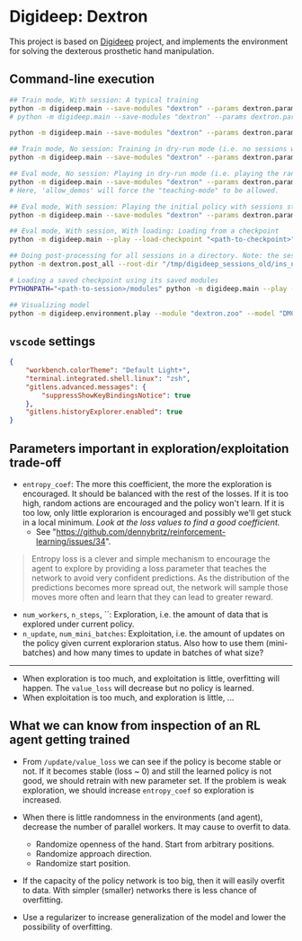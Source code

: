 # Digideep: Dextron

This project is based on [Digideep](https://github.com/sharif1093/digideep) project, and implements the environment
for solving the dexterous prosthetic hand manipulation.

## Command-line execution

```bash
## Train mode, With session: A typical training
python -m digideep.main --save-modules "dextron" --params dextron.params.default --cpanel '{"time_limit":6}'
# python -m digideep.main --save-modules "dextron" --params dextron.params.sac2 --cpanel '{"time_limit":6}'

python -m digideep.main --save-modules "dextron" --params dextron.params.default --cpanel '{"time_limit":6, "entropy_coef":0}'

## Train mode, No session: Training in dry-run mode (i.e. no sessions will be created).
python -m digideep.main --save-modules "dextron" --params dextron.params.sac --cpanel '{"time_limit":6, "teaching_rate":0.9}' --dry-run

## Eval mode, No session: Playing in dry-run mode (i.e. playing the randomly initialized policy in 'eval' mode.)
python -m digideep.main --save-modules "dextron" --params dextron.params.sac --cpanel '{"time_limit":6, "teaching_rate":0.9, "allow_demos":true}' --dry-run --play
# Here, 'allow_demos' will force the "teaching-mode" to be allowed.

## Eval mode, With session: Playing the initial policy with sessions stored.
python -m digideep.main --save-modules "dextron" --params dextron.params.sac --cpanel '{"time_limit":6, "teaching_rate":0.9, "allow_demos":true}' --play

## Eval mode, With session, With loading: Loading from a checkpoint
python -m digideep.main --play --load-checkpoint "<path-to-checkpoint>"

## Doing post-processing for all sessions in a directory. Note: the session names should follow the pattern of "<NAME>_s<seed>" to be included.
python -m dextron.post_all --root-dir "/tmp/digideep_sessions_old/ins_noisy_end"

# Loading a saved checkpoint using its saved modules
PYTHONPATH="<path-to-session>/modules" python -m digideep.main --play --load-checkpoint "<path-to-checkpoint>"

## Visualizing model
python -m digideep.environment.play --module "dextron.zoo" --model "DMCHandGrasp-v0"

```

## `vscode` settings

``` json
{
    "workbench.colorTheme": "Default Light+",
    "terminal.integrated.shell.linux": "zsh",
    "gitlens.advanced.messages": {
        "suppressShowKeyBindingsNotice": true
    },
    "gitlens.historyExplorer.enabled": true
}
```

## Parameters important in exploration/exploitation trade-off

* `entropy_coef`: The more this coefficient, the more the exploration is encouraged. It should be balanced with the rest of the losses. If it is too high,
  random actions are encouraged and the policy won't learn. If it is too low, only little explorarion is encouraged and possibly we'll get stuck in a local
  minimum. *Look at the loss values to find a good coefficient.*
    * See "https://github.com/dennybritz/reinforcement-learning/issues/34".

> Entropy loss is a clever and simple mechanism to encourage the agent to explore by providing a loss parameter that teaches the network to avoid very 
> confident predictions. As the distribution of the predictions becomes more spread out, the network will sample those moves more often and learn that 
> they can lead to greater reward.

* `num_workers`, `n_steps`, ``: Exploration, i.e. the amount of data that is explored under current policy.
* `n_update`, `num_mini_batches`: Exploitation, i.e. the amount of updates on the policy given current explorarion status. Also how to use
  them (mini-batches) and how many times to update in batches of what size?

---

* When exploration is too much, and exploitation is little, overfitting will happen. The `value_loss` will decrease but no policy is learned.
* When exploitation is too much, and exploration is little, ...


## What we can know from inspection of an RL agent getting trained

* From `/update/value_loss` we can see if the policy is become stable or not. If it becomes stable (loss ~ 0) and still the learned
  policy is not good, we should retrain with new parameter set. If the problem is weak exploration, we should increase `entropy_coef`
  so exploration is increased.
* When there is little randomness in the environments (and agent), decrease the number of parallel workers. It may cause to overfit to data.
    * Randomize openness of the hand. Start from arbitrary positions.
    * Randomize approach direction.
    * Randomize start position.

* If the capacity of the policy network is too big, then it will easily overfit to data. With simpler (smaller) networks there is less
  chance of overfitting.

* Use a regularizer to increase generalization of the model and lower the possibility of overfitting.

